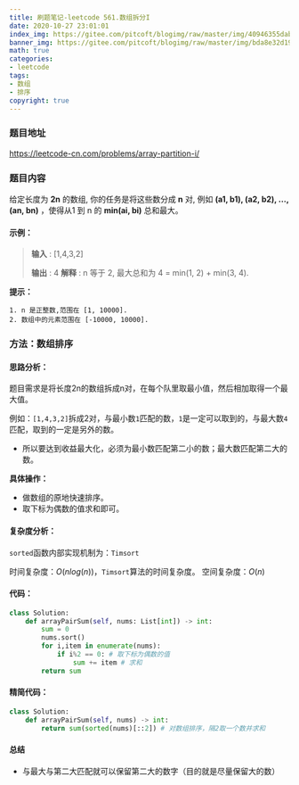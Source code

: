 ```yaml
---
title: 刷题笔记-leetcode 561.数组拆分I
date: 2020-10-27 23:01:01
index_img: https://gitee.com/pitcoft/blogimg/raw/master/img/40946355dabb3d8f6e0c8e1f3ca9d11e%20(1).jpg
banner_img: https://gitee.com/pitcoft/blogimg/raw/master/img/bda8e32d19707e8ac881c6a8ee9cd733.jpg
math: true
categories:
- leetcode
tags:
- 数组
- 排序
copyright: true
---
```

### 题目地址
<https://leetcode-cn.com/problems/array-partition-i/>

### 题目内容

给定长度为 **2n** 的数组, 你的任务是将这些数分成 **n** 对, 例如 **(a1, b1), (a2, b2), ..., (an, bn)** ，使得从1 到 n 的 **min(ai, bi)** 总和最大。

#### 示例：

> **输入** : [1,4,3,2]
>
> **输出** : 4
> **解释** : n 等于 2, 最大总和为 4 = min(1, 2) + min(3, 4).

**提示：**

	1. n 是正整数,范围在 [1, 10000].
	2. 数组中的元素范围在 [-10000, 10000].

### 方法：数组排序
#### 思路分析：
题目需求是将长度2n的数组拆成n对，在每个队里取最小值，然后相加取得一个最大值。

例如：`[1,4,3,2]`拆成2对，与最小数`1`匹配的数，`1`是一定可以取到的，与最大数`4`匹配，取到的一定是另外的数。

- 所以要达到收益最大化，必须为最小数匹配第二小的数；最大数匹配第二大的数。

**具体操作：**

- 做数组的原地快速排序。
- 取下标为偶数的值求和即可。

#### 复杂度分析：

`sorted`函数内部实现机制为：`Timsort`

时间复杂度：$O(nlog(n))$，`Timsort`算法的时间复杂度。
空间复杂度：$O(n)$

#### 代码：
```python
class Solution:
    def arrayPairSum(self, nums: List[int]) -> int:
        sum = 0
        nums.sort()
        for i,item in enumerate(nums):
            if i%2 == 0: # 取下标为偶数的值
                sum += item # 求和
        return sum
```
#### 精简代码：

```python
class Solution:
    def arrayPairSum(self, nums) -> int:
        return sum(sorted(nums)[::2]) # 对数组排序，隔2取一个数并求和
```
#### 总结
- 与最大与第二大匹配就可以保留第二大的数字（目的就是尽量保留大的数）